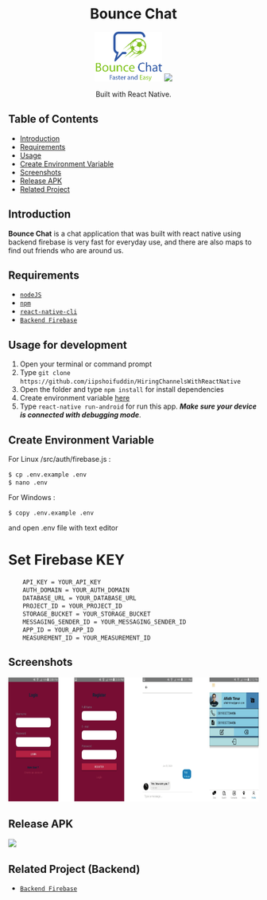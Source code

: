 <h1 align="center">Bounce Chat</h1>
<p align="center">
  <img height="100" src="./ScreenShot/logo.png"/>
  <img height="100" src="https://upload.wikimedia.org/wikipedia/commons/thumb/a/a7/React-icon.svg/1200px-React-icon.svg.png">
</p>
<p align="center">
  Built with React Native.
</p>

## Table of Contents

- [Introduction](#introduction)
- [Requirements](#requirements)
- [Usage](#usage-for-development)
- [Create Environment Variable](#create-environment-variable)
- [Screenshots](#screenshots)
- [Release APK](#release-apk)
- [Related Project](#related-project-backend)

## Introduction

<b>Bounce Chat</b> is a chat application that was built with react native using backend firebase is very fast for everyday use, and there are also maps to find out friends who are around us.

## Requirements
- [`nodeJS`](https://nodejs.org/en/download/)
- [`npm`](https://www.npmjs.com/get-npm)
- [`react-native-cli`](https://facebook.github.io/react-native/docs/getting-started)
- [`Backend Firebase`](https://firebase.google.com/)

## Usage for development

1. Open your terminal or command prompt
2. Type `git clone https://github.com/iipshoifuddin/HiringChannelsWithReactNative`
3. Open the folder and type `npm install` for install dependencies
4. Create environment variable [here](#create-environment-variable)
5. Type `react-native run-android` for run this app. **_Make sure your device is connected with debugging mode_**.

## Create Environment Variable

For Linux /src/auth/firebase.js :
```
$ cp .env.example .env
$ nano .env
```

For Windows :
```
$ copy .env.example .env
```
and open .env file with text editor

# Set Firebase KEY

```
    API_KEY = YOUR_API_KEY
    AUTH_DOMAIN = YOUR_AUTH_DOMAIN
    DATABASE_URL = YOUR_DATABASE_URL 
    PROJECT_ID = YOUR_PROJECT_ID
    STORAGE_BUCKET = YOUR_STORAGE_BUCKET
    MESSAGING_SENDER_ID = YOUR_MESSAGING_SENDER_ID
    APP_ID = YOUR_APP_ID
    MEASUREMENT_ID = YOUR_MEASUREMENT_ID
```

## Screenshots

<div align="center">
    <img height="250" src="./ScreenShot/image1.png">
</div>

## Release APK

<a href="https://drive.google.com/file/d/1o2NU95UqoxDaLGotjUrnfTCHLfJxkeyI/view?usp=sharing">
  <img src="https://img.shields.io/badge/Download%20from-Google%20Drive-blue.svg?style=popout&logo=google-drive"/>
</a>

## Related Project (Backend)

- [`Backend Firebase`](https://firebase.google.com/)


